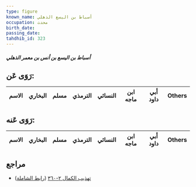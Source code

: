 ```yaml
---
type: figure
known_name: أسباط بن اليسع الذهلي
occupation: محدث
birth_date:
passing_date:
tahdhib_id: 323
---
```

##### أسباط بن اليسع بن أنس بن معمر الذهلي

## رَوَى عَن:
| الاسم | البخاري | مسلم | الترمذي | النسائي | ابن ماجه | أبي داود | Others |
| ----- | ------- | ---- | ------- | ------- | -------- | -------- | ------ |
## رَوَى عَنه:
| الاسم | البخاري | مسلم | الترمذي | النسائي | ابن ماجه | أبي داود | Others |
| ----- | ------- | ---- | ------- | ------- | -------- | -------- | ------ |
## مراجع
- [تهذيب الكمال ٢-٣٦٠](obsidian://open?vault=Tahdhib-al-Kamal&file=Figures/٣٢٣-أسباط%20بن%20اليسع%20بن%20أنس%20بن%20معمر%20الذهلي) ([رابط الشاملة](https://shamela.ws/book/3722/841))